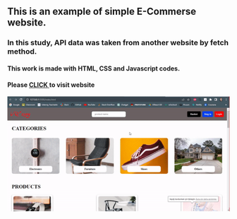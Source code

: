 <h2>This is an example of simple E-Commerse website. </h2>

<h3>In this study, API data was taken from another website by fetch method.</h3> 

<h4>This work is made with HTML, CSS and Javascript codes.</h4>

<h4>Please <a href="#"> <b>CLICK</b> </a> to visit website</h4>

<img src="/images/screen.gif" alt="">